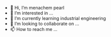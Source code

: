 - 👋 Hi, I’m menachem pearl
- 👀 I’m interested in ...
- 🌱 I’m currently learning industrial engineering
- 💞️ I’m looking to collaborate on ...
- 📫 How to reach me ...

<!---
menachempearl/menachempearl is a ✨ special ✨ repository because its `README.md` (this file) appears on your GitHub profile.
You can click the Preview link to take a look at your changes.
--->
